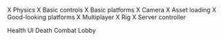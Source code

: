 X Physics
X Basic controls
X Basic platforms
X Camera
X Asset loading
X Good-looking platforms
X Multiplayer
X Rig
X Server controller

Health UI
Death
Combat
Lobby
